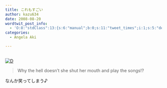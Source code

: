 ```yaml
---
title: これもすごい
author: kazu634
date: 2008-08-20
wordtwit_post_info:
  - 'O:8:"stdClass":13:{s:6:"manual";b:0;s:11:"tweet_times";i:1;s:5:"delay";i:0;s:7:"enabled";i:1;s:10:"separation";s:2:"60";s:7:"version";s:3:"3.7";s:14:"tweet_template";b:0;s:6:"status";i:2;s:6:"result";a:0:{}s:13:"tweet_counter";i:2;s:13:"tweet_log_ids";a:1:{i:0;i:4229;}s:9:"hash_tags";a:0:{}s:8:"accounts";a:1:{i:0;s:7:"kazu634";}}'
categories:
  - Angela Aki

---
```

<div class="section">
<p>
<br /> <a href="http://d.hatena.ne.jp/video/youtube/Cyr18foD2wg" onclick="__gaTracker('send', 'event', 'outbound-article', 'http://d.hatena.ne.jp/video/youtube/Cyr18foD2wg', '');" alt="この動画を含む日記"><img src="http://d.hatena.ne.jp/images/d_entry.gif" alt="D" border="0" style="vertical-align: bottom;" title="この動画を含む日記" /></a>
</p>
  
<blockquote>
<p>
      Why the hell doesn&#8217;t she shut her mouth and play the songs!?
</p>
</blockquote>
  
<p>
    なんか笑ってしまう♪
</p>
</div>
